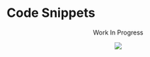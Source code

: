 # Code Snippets

<p align="center">Work In Progress</p>

<div align="center">
    <img src="https://media1.tenor.com/m/V3LyB8psvJMAAAAd/mine-mining.gif">
</div>
